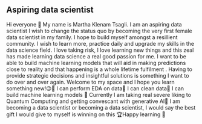 ## Aspiring data scientist
Hi everyone 👋 
My name is Martha Klenam Tsagli. I am an aspiring data scientist
I wish to change the status quo by becoming the very first female data scientist in my family. I hope to build myself amongst a resillient community.
I wish to learn more, practice daily and upgrade my skills in the data science field. 
I love taking risk, I love learning new things and this zeal has made learning data science a real good passion for me. 
I want to be able to build machine learning models that will aid in making predictions close to reality and that happening is a whole lifetime fulfilment . 
Having to provide strategic decisions and insightful solutions is something I want to do over and over again.
Welcome to my space and I hope you learn something new!😉📌 I can perform EDA on data📌  I can clean data📌  I can build machine learning models 📌  Currently I am taking real severe liking to Quantum Computing and getting convescant with generative AI📌  I am becoming a data scientist or becoming a data scientist, I would say the best gift I would give to myself is winning on this 🏆Happy learning 🔅
